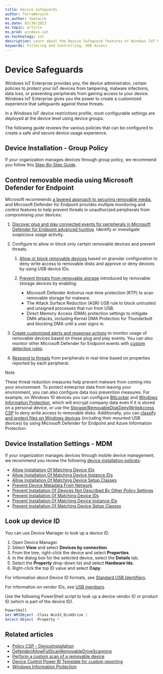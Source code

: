 ```yaml
---
title: Device Safeguards
author: TerryWarwick
ms.author: twarwick
ms.date: 03/30/2023
ms.topic: article
ms.prod: windows-iot
ms.technology: iot
description: Learn about the Device Safeguard features of Windows IoT Enterprise.
keywords: Filtering and Controlling, USB Access
---
```


# Device Safeguards

Windows IoT Enterprise provides you, the device administrator, certain policies to protect your IoT devices from tampering, malware infections, data loss, or preventing peripherals from gaining access to your device. Windows IoT Enterprise gives you the power to create a customized experience that safeguards against these threats.

In a Windows IoT device restrictions profile, most configurable settings are deployed at the device level using device groups.

The following guide reviews the various policies that can be configured to create a safe and secure device usage experience.

## Device Installation - Group Policy

If your organization manages devices through group policy, we recommend you follow this [Step-By-Step Guide](/previous-versions/dotnet/articles/bb530324(v=msdn.10)).

## Control removable media using Microsoft Defender for Endpoint

Microsoft recommends [a layered approach to securing removable media](https://aka.ms/devicecontrolblog), and Microsoft Defender for Endpoint provides multiple monitoring and control features to help prevent threats in unauthorized peripherals from compromising your devices:

1. [Discover plug and play connected events for peripherals in Microsoft Defender for Endpoint advanced hunting](/windows/security/threat-protection/device-control/control-usb-devices-using-intune#discover-plug-and-play-connected-events). Identify or investigate suspicious usage activity.

1. Configure to allow or block only certain removable devices and prevent threats.
   1. [Allow or block removable devices](/windows/security/threat-protection/device-control/control-usb-devices-using-intune#allow-or-block-removable-devices) based on granular configuration to deny write access to removable disks and approve or deny devices by using USB device IDs.

   1. [Prevent threats from removable storage](/windows/security/threat-protection/device-control/control-usb-devices-using-intune#prevent-threats-from-removable-storage) introduced by removable storage devices by enabling:  

      - Microsoft Defender Antivirus real-time protection (RTP) to scan removable storage for malware.  
      - The Attack Surface Reduction (ASR) USB rule to block untrusted and unsigned processes that run from USB.  
      - Direct Memory Access (DMA) protection settings to mitigate DMA attacks, including Kernel DMA Protection for Thunderbolt and blocking DMA until a user signs in.  

1. [Create customized alerts and response actions](/windows/security/threat-protection/device-control/control-usb-devices-using-intune#create-customized-alerts-and-response-actions) to monitor usage of removable devices based on these plug and play events. You can also monitor other Microsoft Defender for Endpoint events with [custom detection rules](/windows/security/threat-protection/microsoft-defender-atp/custom-detection-rules).

1. [Respond to threats](/windows/security/threat-protection/device-control/control-usb-devices-using-intune#respond-to-threats) from peripherals in real-time based on properties reported by each peripheral.

>[!NOTE]
>
>These threat reduction measures help prevent malware from coming into your environment. To protect enterprise data from leaving your environment, you can also configure data loss prevention measures. For example, on Windows 10 devices you can configure [BitLocker](/windows/security/information-protection/bitlocker/bitlocker-overview) and [Windows Information Protection](/windows/security/information-protection/windows-information-protection/create-wip-policy-using-intune-azure), which will encrypt company data even if it is stored on a personal device, or use the [Storage/RemovableDiskDenyWriteAccess CSP](/windows/client-management/mdm/policy-csp-storage#storage-removablediskdenywriteaccess) to deny write access to removable disks. Additionally, you can [classify and protect files on Windows devices](/windows/security/threat-protection/windows-defender-atp/information-protection-in-windows-overview) (including their mounted USB devices) by using Microsoft Defender for Endpoint and Azure Information Protection.

## Device Installation Settings - MDM

If your organization manages devices through mobile device management, we recommend you review the following [device installation policies](/windows/client-management/mdm/policy-csp-deviceinstallation):

- [Allow Installation Of Matching Device IDs](/windows/client-management/mdm/policy-csp-deviceinstallation#deviceinstallation-allowinstallationofmatchingdeviceids)
- [Allow Installation Of Matching Device Instance IDs](/windows/client-management/mdm/policy-csp-deviceinstallation#deviceinstallation-allowinstallationofmatchingdeviceinstanceids)
- [Allow Installation Of Matching Device Setup Classes](/windows/client-management/mdm/policy-csp-deviceinstallation#deviceinstallation-allowinstallationofmatchingdevicesetupclasses)
- [Prevent Device Metadata From Network](/windows/client-management/mdm/policy-csp-deviceinstallation#deviceinstallation-preventdevicemetadatafromnetwork)
- [Prevent Installation Of Devices Not Described By Other Policy Settings](/windows/client-management/mdm/policy-csp-deviceinstallation#deviceinstallation-preventinstallationofdevicesnotdescribedbyotherpolicysettings)
- [Prevent Installation Of Matching Device IDs](/windows/client-management/mdm/policy-csp-deviceinstallation#deviceinstallation-preventinstallationofmatchingdeviceids)
- [Prevent Installation Of Matching Device Instance IDs](/windows/client-management/mdm/policy-csp-deviceinstallation#deviceinstallation-preventinstallationofmatchingdeviceinstanceids)
- [Prevent Installation Of Matching Device Setup Classes](/windows/client-management/mdm/policy-csp-deviceinstallation#deviceinstallation-preventinstallationofmatchingdevicesetupclasses)

## Look up device ID

You can use Device Manager to look up a device ID.

1. Open Device Manager.
1. Select **View** and select **Devices by connection**.
1. From the tree, right-click the device and select **Properties**.
1. In the dialog box for the selected device, select the **Details** tab.
1. Select the **Property** drop-down list and select **Hardware Ids**.
1. Right-click the top ID value and select **Copy**.

For information about Device ID formats, see [Standard USB Identifiers](/windows-hardware/drivers/install/standard-usb-identifiers).

For information on vendor IDs, see [USB members](https://www.usb.org/members).

Use the following PowerShell script to look up a device vendor ID or product ID (which is part of the device ID).

```powershell
PowerShell
Get-WMIObject -Class Win32_DiskDrive |
Select-Object -Property *
```

## Related articles

- [Policy CSP - DeviceInstallation](/windows/client-management/mdm/policy-csp-deviceinstallation)
- [Defender/AllowFullScanRemovableDriveScanning](/windows/client-management/mdm/policy-csp-defender#defender-allowfullscanremovabledrivescanning)
- [Perform a custom scan of a removable device](https://aka.ms/scanusb)
- [Device Control Power BI Template for custom reporting](https://github.com/microsoft/MDATP-PowerBI-Templates)
- [Windows Information Protection](/windows/security/information-protection/windows-information-protection/create-wip-policy-using-intune-azure)
